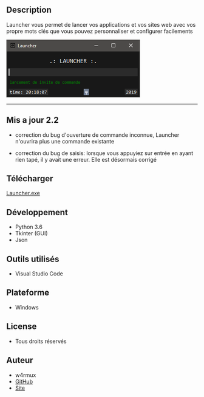 ## Description
Launcher vous permet de lancer vos applications et vos
sites web avec vos propre mots clés que vous pouvez personnaliser et configurer 
facilements

![screenshot](launcher/img/Capture.png)

---

## Mis a jour 2.2
- correction du bug d'ouverture de commande inconnue, Launcher n'ouvrira plus
  une commande existante

- correction du bug de saisis: lorsque vous appuyiez sur entrée en ayant rien
  tapé, il y avait une erreur. Elle est désormais corrigé

## Télécharger
[Launcher.exe](https://github.com/quentinhouillon/launcher/releases/download/2.1/Launcher-Setup.exe)

## Développement
- Python 3.6
- Tkinter (GUI)
- Json

## Outils utilisés
- Visual Studio Code

## Plateforme
- Windows

## License
- Tous droits réservés

## Auteur
- w4rmux
- [GitHub](https://github.com/quentinhouillon/)
- [Site](https://quentinhouillon.github.io/w4rmux/)

